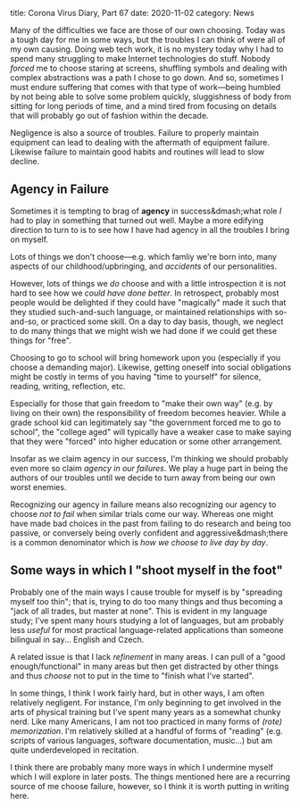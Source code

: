 title: Corona Virus Diary, Part 67
date: 2020-11-02
category: News

Many of the difficulties we face are those of our own choosing. Today
was a tough day for me in some ways, but the troubles I can think of
were all of my own causing. Doing web tech work, it is no mystery
today why I had to spend many struggling to make Internet technologies
do stuff. Nobody *forced* me to choose staring at screens, shuffling
symbols and dealing with complex abstractions was a path I chose to go
down. And so, sometimes I must endure suffering that comes with that
type of work&mdash;being humbled by not being able to solve some
problem quickly, sluggishness of body from sitting for long periods of
time, and a mind tired from focusing on details that will probably go
out of fashion within the decade.

Negligence is also a source of troubles. Failure to properly maintain
equipment can lead to dealing with the aftermath of equipment failure.
Likewise failure to maintain good habits and routines will lead to
slow decline.

Agency in Failure
-----------------

Sometimes it is tempting to brag of **agency** in success&dmash;what
role *I* had to play in something that turned out well. Maybe a more
edifying direction to turn to is to see how I have had agency in all
the troubles I bring on myself.

Lots of things we don't choose&mdash;e.g. which famliy we're born
into, many aspects of our childhood/upbringing, and *accidents* of our
personalities.

However, lots of things we *do* choose and with a little introspection
it is not hard to see how we *could have done better*. In retrospect,
probably most people would be delighted if they could have "magically"
made it such that they studied such-and-such language, or maintained
relationships with so-and-so, or practiced some skill. On a day to day
basis, though, we neglect to do many things that we might wish we had
done if we could get these things for "free".

Choosing to go to school will bring homework upon you (especially if
you choose a demanding major). Likewise, getting oneself into social
obligations might be costly in terms of you having "time to yourself"
for silence, reading, writing, reflection, etc.

Especially for those that gain freedom to "make their own way" (e.g.
by living on their own) the responsibility of freedom becomes heavier.
While a grade school kid can legitimately say "the government forced
me to go to school", the "college aged" will typically have a weaker
case to make saying that they were "forced" into higher education or
some other arrangement.

Insofar as we claim agency in our success, I'm thinking we should
probably even more so claim *agency in our failures*. We play a huge
part in being the authors of our troubles until we decide to turn away
from being our own worst enemies.

Recognizing our agency in failure means also recognizing our agency to
choose *not to fail* when similar trials come our way. Whereas one
might have made bad choices in the past from failing to do research
and being too passive, or conversely being overly confident and
aggressive&dmash;there is a common denominator which is *how we choose
to live day by day*.

Some ways in which I "shoot myself in the foot"
-----------------------------------------------

Probably one of the main ways I cause trouble for myself is by
"spreading myself too thin"; that is, trying to do too many things and
thus becoming a "jack of all trades, but master at none". This is
evident in my language study; I've spent many hours studying a lot of
languages, but am probably less *useful* for most practical
language-related applications than someone bilingual in say... English
and Czech.

A related issue is that I lack *refinement* in many areas. I can pull
of a "good enough/functional" in many areas but then get distracted by
other things and thus *choose* not to put in the time to "finish what
I've started".

In some things, I think I work fairly hard, but in other ways, I am
often relatively negligent. For instance, I'm only beginning to get
involved in the arts of physical training but I've spent many years as
a somewhat chunky nerd. Like many Americans, I am not too practiced in
many forms of *(rote) memorization*. I'm relatively skilled at a
handful of forms of "reading" (e.g. scripts of various languages,
software documentation, music...) but am quite underdeveloped in
recitation.

I think there are probably many more ways in which I undermine myself
which I will explore in later posts. The things mentioned here are a
recurring source of me choose failure, however, so I think it is worth
putting in writing here.
